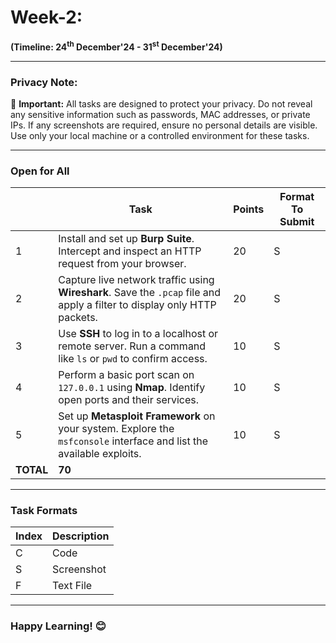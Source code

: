 # Week-2:  
**(Timeline: 24<sup>th</sup> December'24 - 31<sup>st</sup> December'24)**  

---

### **Privacy Note:**  
🚨 **Important:** All tasks are designed to protect your privacy. Do not reveal any sensitive information such as passwords, MAC addresses, or private IPs. If any screenshots are required, ensure no personal details are visible. Use only your local machine or a controlled environment for these tasks.

---

### **Open for All**
|| Task | Points | Format To Submit |
|--| ------------- | ------------- | ------------------- |
| 1 | Install and set up **Burp Suite**. Intercept and inspect an HTTP request from your browser. | 20 | S |
| 2 | Capture live network traffic using **Wireshark**. Save the `.pcap` file and apply a filter to display only HTTP packets. | 20 | S |
| 3 | Use **SSH** to log in to a localhost or remote server. Run a command like `ls` or `pwd` to confirm access. | 10 | S |
| 4 | Perform a basic port scan on `127.0.0.1` using **Nmap**. Identify open ports and their services. | 10 | S |
| 5 | Set up **Metasploit Framework** on your system. Explore the `msfconsole` interface and list the available exploits. | 10 | S |
| **TOTAL** | **70** |

---

### **Task Formats**
| Index | Description |
| ----- | ---------- |
| C     | Code       |
| S     | Screenshot |
| F     | Text File  |

---

### Happy Learning! 😊
